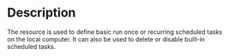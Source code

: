 # Description

The resource is used to define basic run once or recurring scheduled tasks
on the local computer. It can also be used to delete or disable built-in
scheduled tasks.

